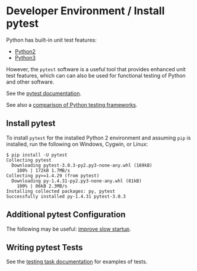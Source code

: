 # Developer Environment / Install pytest

Python has built-in unit test features:

* [Python2](https://docs.python.org/2/library/unittest.html)
* [Python3](https://docs.python.org/3/library/unittest.html)

However, the `pytest` software is a useful tool that provides enhanced unit test features,
which can can also be used for functional testing of Python and other software.

See the [pytest documentation](http://doc.pytest.org/en/latest/).

See also a [comparison of Python testing frameworks](http://pythontesting.net/podcast/pytest-vs-unittest-vs-nose-pt002/).

## Install pytest

To install `pytest` for the installed Python 2 environment and assuming `pip` is installed, run the following on Windows, Cygwin, or Linux:

```
$ pip install -U pytest
Collecting pytest
  Downloading pytest-3.0.3-py2.py3-none-any.whl (169kB)
    100% | 172kB 1.7MB/s
Collecting py>=1.4.29 (from pytest)
  Downloading py-1.4.31-py2.py3-none-any.whl (81kB)
    100% | 86kB 2.3MB/s
Installing collected packages: py, pytest
Successfully installed py-1.4.31 pytest-3.0.3

```

## Additional pytest Configuration

The following may be useful:  [improve slow startup](http://stackoverflow.com/questions/30768254/pytest-py-test-very-slow-startup-in-cygwin).

## Writing pytest Tests

See the [testing task documentation](../dev-tasks/testing-pytest/) for examples of tests.

